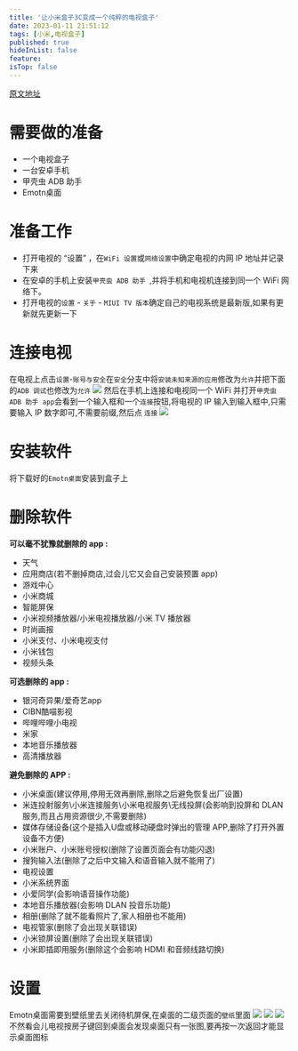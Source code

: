 ```yaml
---
title: '让小米盒子3C变成一个纯粹的电视盒子'
date: 2023-01-11 21:51:12
tags: [小米,电视盒子]
published: true
hideInList: false
feature: 
isTop: false
---
```

[原文地址](https://blog.dkst.ml/archives/dianshi3)
<!-- more -->
# 需要做的准备
+ 一个电视盒子
+ 一台安卓手机
+ 甲壳虫 ADB 助手
+ Emotn桌面

# 准备工作
+ 打开电视的 “设置” ，在`WiFi 设置`或`网络设置`中确定电视的内网 IP 地址并记录下来
+ 在安卓的手机上安装`甲壳虫 ADB 助手 `,并将手机和电视机连接到同一个 WiFi 网络下。
+ 打开电视的`设置` - `关于` - `MIUI TV 版本`确定自己的电视系统是最新版,如果有更新就先更新一下
  
# 连接电视
在电视上点击`设置`-`账号与安全`在`安全`分支中将`安装未知来源的应用`修改为`允许`并把下面的`ADB 调试`也修改为`允许`
![](https://blog.dkst.ml/upload/2023/01/SAVE_20230101_113848.jpg)
然后在手机上连接和电视同一个 WiFi 并打开`甲壳虫 ADB 助手 app`会看到一个输入框和一个`连接`按钮,将电视的 IP 输入到输入框中,只需要输入 IP 数字即可,不需要前缀,然后点 `连接`
![](https://blog.dkst.ml/upload/2023/01/001.jpg)

# 安装软件
将下载好的`Emotn桌面`安装到盒子上

# 删除软件

**可以毫不犹豫就删除的 app :**

+ 天气
+ 应用商店(若不删掉商店,过会儿它又会自己安装预置 app)
+ 游戏中心
+ 小米商城
+ 智能屏保
+ 小米视频播放器/小米电视播放器/小米 TV 播放器
+ 时尚画报
+ 小米支付、小米电视支付
+ 小米钱包
+ 视频头条

**可选删除的 app :**

+ 银河奇异果/爱奇艺app
+ CIBN酷喵影视
+ 哔哩哔哩小电视
+ 米家
+ 本地音乐播放器
+ 高清播放器

**避免删除的 APP :**

+ 小米桌面(建议停用,停用无效再删除,删除之后避免恢复出厂设置)
+ 米连投射服务\小米连接服务\小米电视服务\无线投屏(会影响到投屏和 DLAN 服务,而且占用资源很少,不需要删除)
+ 媒体存储设备(这个是插入U盘或移动硬盘时弹出的管理 APP,删除了打开外置设备不方便)
+ 小米账户、小米账号授权(删除了设置页面会有功能闪退)
+ 搜狗输入法(删除了之后中文输入和语音输入就不能用了)
+ 电视设置
+ 小米系统界面
+ 小爱同学(会影响语音操作功能)
+ 本地音乐播放器(会影响 DLAN 投音乐功能)
+ 相册(删除了就不能看照片了,家人相册也不能用)
+ 电视管家(删除了会出现关联错误)
+ 小米锁屏设置(删除了会出现关联错误)
+ 小米即插即用服务(删除这个会影响 HDMI 和音频线路切换)

# 设置

Emotn桌面需要到壁纸里去关闭待机屏保,在桌面的二级页面的`壁纸`里面
![](https://blog.dkst.ml/upload/2023/01/SAVE_20230101_111000.jpg)
![](https://blog.dkst.ml/upload/2023/01/SAVE_20230101_110754.jpg)
![](https://blog.dkst.ml/upload/2023/01/SAVE_20230101_110826.jpg)
不然看会儿电视按房子键回到桌面会发现桌面只有一张图,要再按一次返回才能显示桌面图标